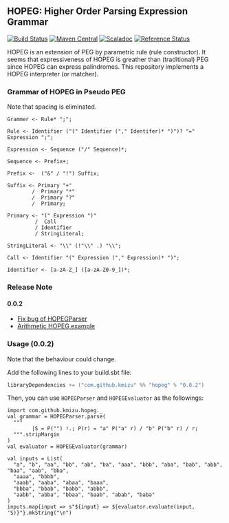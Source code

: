 ## HOPEG: Higher Order Parsing Expression Grammar
 
[![Build Status](https://travis-ci.org/kmizu/hopeg.png?branch=master)](https://travis-ci.org/kmizu/hopeg)
[![Maven Central](https://maven-badges.herokuapp.com/maven-central/com.github.kmizu/hopeg_2.11/badge.svg)](https://maven-badges.herokuapp.com/maven-central/com.github.kmizu/hopeg_2.11)
[![Scaladoc](http://javadoc-badge.appspot.com/com.github.kmizu/hopeg_2.11.svg?label=scaladoc)](http://javadoc-badge.appspot.com/com.github.kmizu/hopeg_2.11/index.html#com.github.kmizu.hopeg.package)
[![Reference Status](https://www.versioneye.com/java/com.github.kmizu:hopeg_2.11/reference_badge.svg?style=flat)](https://www.versioneye.com/java/com.github.kmizu:hopeg_2.11/references)

HOPEG is an extension of PEG by parametric rule (rule constructor).  It seems that expressiveness of HOPEG
is greather than (traditional) PEG since HOPEG can express palindromes.  This repository implements a HOPEG
interpreter (or matcher).

### Grammar of HOPEG in Pseudo PEG

Note that spacing is eliminated.

    Grammer <- Rule* ";";
    
    Rule <- Identifier ("(" Identifier ("," Identifer)* ")")? "=" Expression ";";
    
    Expression <- Sequence ("/" Sequence)*;
    
    Sequence <- Prefix+;
    
    Prefix <-  ("&" / "!") Suffix;
    
    Suffix <- Primary "+"
            /  Primary "*"
            /  Primary "?"
            /  Primary;
    
    Primary <- "(" Expression ")"
             /  Call
             / Identifier
             / StringLiteral;
    
    StringLiteral <- "\\" (!"\\" .) "\\";
    
    Call <- Identifier "(" Expression ("," Expression)* ")";
    
    Identifier <- [a-zA-Z_] ([a-zA-Z0-9_])*;
    
### Release Note

#### 0.0.2

* [Fix bug of HOPEGParser](https://github.com/kmizu/hopeg/commit/a7a72bcffd22401b9fec7a71ff2a5992e6fe7448)
* [Arithmetic HOPEG example](https://github.com/kmizu/hopeg/commit/1aadc5585490a13e6eb7cdbf60547eea1b424052)

### Usage (0.0.2)

Note that the behaviour could change.

Add the following lines to your build.sbt file:

```scala
libraryDependencies += ("com.github.kmizu" %% "hopeg" % "0.0.2")
```

Then, you can use `HOPEGParser` and `HOPEGEvaluator` as the followings:

```tut:silent
import com.github.kmizu.hopeg._
val grammar = HOPEGParser.parse(
  """
        |S = P("") !.; P(r) = "a" P("a" r) / "b" P("b" r) / r;
  """.stripMargin
)
val evaluator = HOPEGEvaluator(grammar)
```

```tut
val inputs = List(
  "a", "b", "aa", "bb", "ab", "ba", "aaa", "bbb", "aba", "bab", "abb", "baa", "aab", "bba",
  "aaaa", "bbbb", 
  "aaab", "aaba", "abaa", "baaa",
  "bbba", "bbab", "babb", "abbb",
  "aabb", "abba", "bbaa", "baab", "abab", "baba"
)
inputs.map{input => s"${input} => ${evaluator.evaluate(input, 'S)}"}.mkString("\n")
```
